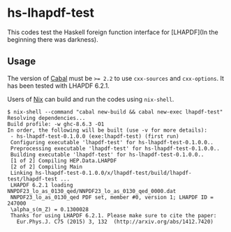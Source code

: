 # hs-lhapdf-test

This codes test the Haskell foreign function interface for [LHAPDF](In the beginning there was darkness).

## Usage

The version of [Cabal](/nix/store/yrpns3m962qzsafac9fc5159pg9dqwls-NNPDF23_lo_as_0130_qed/) must be `>= 2.2` to use `cxx-sources` and `cxx-options`. It has been tested with LHAPDF 6.2.1.

Users of [Nix](https://nixos.org/nixpkgs/) can build and run the codes using `nix-shell`.

```
$ nix-shell --command "cabal new-build && cabal new-exec lhapdf-test"
Resolving dependencies...
Build profile: -w ghc-8.6.3 -O1
In order, the following will be built (use -v for more details):
 - hs-lhapdf-test-0.1.0.0 (exe:lhapdf-test) (first run)
 Configuring executable 'lhapdf-test' for hs-lhapdf-test-0.1.0.0..
 Preprocessing executable 'lhapdf-test' for hs-lhapdf-test-0.1.0.0..
 Building executable 'lhapdf-test' for hs-lhapdf-test-0.1.0.0..
 [1 of 2] Compiling HEP.Data.LHAPDF
 [2 of 2] Compiling Main
 Linking hs-lhapdf-test-0.1.0.0/x/lhapdf-test/build/lhapdf-test/lhapdf-test ...
 LHAPDF 6.2.1 loading NNPDF23_lo_as_0130_qed/NNPDF23_lo_as_0130_qed_0000.dat
 NNPDF23_lo_as_0130_qed PDF set, member #0, version 1; LHAPDF ID = 247000
 \alpha_s(m_Z) = 0.1300028
 Thanks for using LHAPDF 6.2.1. Please make sure to cite the paper:
   Eur.Phys.J. C75 (2015) 3, 132  (http://arxiv.org/abs/1412.7420)
```
